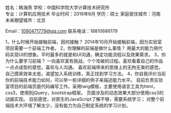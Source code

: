 姓名：韩海燕
学校：中国科学院大学计算技术研究所  
专业：计算机应用技术
毕业时间：2016年6月
学历：硕士
家庭居住城市：河南
未来期望城市：北京


Email：1090471779@qq.com
联系电话：18810686179


1，什么时候开始接触前端，因何接触？
  2014年10月开始接触前端，因为实验室项目需要一个前端工作者。
2，你理解的前端是做什么事情？
  用最大的能力用代码实现UI的想象。平时最多的就是和UI沟通，确定功能流程以及效果需求。
3，你为什么要学习前端？
  一向喜欢富有挑战，个个攻破的过程。喜欢看着自己的作品一点点成型的感觉。喜欢与人沟通。
  喜欢前端带来的思维上的无拘无束的感觉。
  自己摸索效率太低，渴望加入系统训练，真正找到学习方法。
4，你自我评价当前你的前端技术能力如何，可以举一些详细的例子来描述能力水平。
  目前负责实验室项目的前端页面代码编写工作。采用twig模板，主要使用语言工具为html，css3，使用到jQuery，bootstrap框架。
  页面涉及的动态效果大部分使用css3的动画实现。
  目前感觉，对原生的JavaScript了解不够，需要系统学习；
            对整个前端技术大环境了解太少，没有能力为自己制定系统的学习计划。
            
